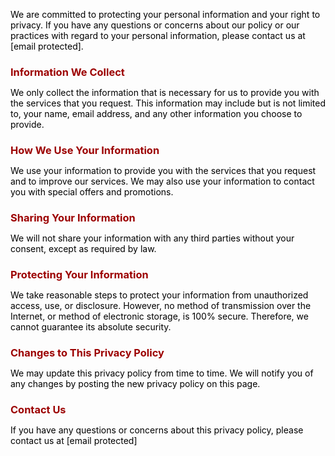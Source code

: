 <p data-line="2" class="code-line" dir="auto" style="margin-bottom: 0.7em; position: relative; color: rgb(0, 0, 0); font-family: -apple-system, BlinkMacSystemFont, " segoe="" wpc",="" "segoe="" ui",="" system-ui,="" ubuntu,="" "droid="" sans",="" sans-serif;"="">We are committed to protecting your personal information and your right to privacy. If you have any questions or concerns about our policy or our practices with regard to your personal information, please contact us at [email protected].</p><h3 style="margin-bottom: 0.2em; position: relative;"><font color="#9c0000">Information We Collect</font></h3><p data-line="6" class="code-line code-active-line" dir="auto" style="margin-bottom: 0.7em; position: relative; color: rgb(0, 0, 0); font-family: -apple-system, BlinkMacSystemFont, " segoe="" wpc",="" "segoe="" ui",="" system-ui,="" ubuntu,="" "droid="" sans",="" sans-serif;"="">We only collect the information that is necessary for us to provide you with the services that you request. This information may include but is not limited to, your name, email address, and any other information you choose to provide.</p><h3 style="margin-bottom: 0.2em; position: relative;"><font color="#9c0000">How We Use Your Information</font></h3><p data-line="10" class="code-line" dir="auto" style="margin-bottom: 0.7em; position: relative; color: rgb(0, 0, 0); font-family: -apple-system, BlinkMacSystemFont, " segoe="" wpc",="" "segoe="" ui",="" system-ui,="" ubuntu,="" "droid="" sans",="" sans-serif;"="">We use your information to provide you with the services that you request and to improve our services. We may also use your information to contact you with special offers and promotions.</p><h3 style="margin-bottom: 0.2em; position: relative;"><font color="#9c0000">Sharing Your Information</font></h3><p data-line="14" class="code-line" dir="auto" style="margin-bottom: 0.7em; position: relative; color: rgb(0, 0, 0); font-family: -apple-system, BlinkMacSystemFont, " segoe="" wpc",="" "segoe="" ui",="" system-ui,="" ubuntu,="" "droid="" sans",="" sans-serif;"="">We will not share your information with any third parties without your consent, except as required by law.</p><h3 style="margin-bottom: 0.2em; position: relative;"><font color="#9c0000">Protecting Your Information</font></h3><p data-line="18" class="code-line" dir="auto" style="margin-bottom: 0.7em; position: relative; color: rgb(0, 0, 0); font-family: -apple-system, BlinkMacSystemFont, " segoe="" wpc",="" "segoe="" ui",="" system-ui,="" ubuntu,="" "droid="" sans",="" sans-serif;"="">We take reasonable steps to protect your information from unauthorized access, use, or disclosure. However, no method of transmission over the Internet, or method of electronic storage, is 100% secure. Therefore, we cannot guarantee its absolute security.</p><h3 style="margin-bottom: 0.2em; position: relative;"><font color="#9c0000">Changes to This Privacy Policy</font></h3><p data-line="22" class="code-line" dir="auto" style="margin-bottom: 0.7em; position: relative; color: rgb(0, 0, 0); font-family: -apple-system, BlinkMacSystemFont, " segoe="" wpc",="" "segoe="" ui",="" system-ui,="" ubuntu,="" "droid="" sans",="" sans-serif;"="">We may update this privacy policy from time to time. We will notify you of any changes by posting the new privacy policy on this page.</p><h3 style="margin-bottom: 0.2em; position: relative;"><font color="#9c0000">Contact Us</font></h3><p data-line="26" class="code-line" dir="auto" style="margin-bottom: 0.7em; position: relative; color: rgb(0, 0, 0); font-family: -apple-system, BlinkMacSystemFont, " segoe="" wpc",="" "segoe="" ui",="" system-ui,="" ubuntu,="" "droid="" sans",="" sans-serif;"="">If you have any questions or concerns about this privacy policy, please contact us at [email protected]</p>